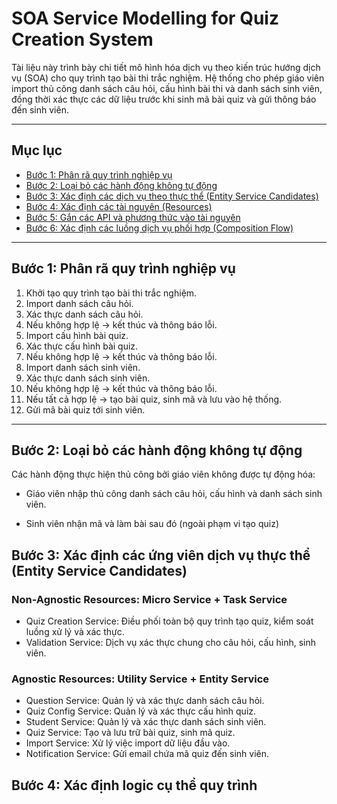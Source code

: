 # SOA Service Modelling for Quiz Creation System

Tài liệu này trình bày chi tiết mô hình hóa dịch vụ theo kiến trúc hướng dịch vụ (SOA) cho quy trình tạo bài thi trắc nghiệm. Hệ thống cho phép giáo viên import thủ công danh sách câu hỏi, cấu hình bài thi và danh sách sinh viên, đồng thời xác thực các dữ liệu trước khi sinh mã bài quiz và gửi thông báo đến sinh viên.

---

## Mục lục

- [Bước 1: Phân rã quy trình nghiệp vụ](#bước-1-phân-rã-quy-trình-nghiệp-vụ)
- [Bước 2: Loại bỏ các hành động không tự động](#bước-2-loại-bỏ-các-hành-động-không-tự-động)
- [Bước 3: Xác định các dịch vụ theo thực thể (Entity Service Candidates)](#bước-3-xác-định-các-dịch-vụ-theo-thực-thể-entity-service-candidates)
- [Bước 4: Xác định các tài nguyên (Resources)](#bước-4-xác-định-các-tài-nguyên-resources)
- [Bước 5: Gắn các API và phương thức vào tài nguyên](#bước-5-gắn-các-api-và-phương-thức-vào-tài-nguyên)
- [Bước 6: Xác định các luồng dịch vụ phối hợp (Composition Flow)](#bước-6-xác-định-các-luồng-dịch-vụ-phối-hợp-composition-flow)

---

## Bước 1: Phân rã quy trình nghiệp vụ

1. Khởi tạo quy trình tạo bài thi trắc nghiệm.
2. Import danh sách câu hỏi.
3. Xác thực danh sách câu hỏi.
4. Nếu không hợp lệ → kết thúc và thông báo lỗi.
5. Import cấu hình bài quiz.
6. Xác thực cấu hình bài quiz.
7. Nếu không hợp lệ → kết thúc và thông báo lỗi.
8. Import danh sách sinh viên.
9. Xác thực danh sách sinh viên.
10. Nếu không hợp lệ → kết thúc và thông báo lỗi.
11. Nếu tất cả hợp lệ → tạo bài quiz, sinh mã và lưu vào hệ thống.
12. Gửi mã bài quiz tới sinh viên.

---

## Bước 2: Loại bỏ các hành động không tự động

Các hành động thực hiện thủ công bởi giáo viên không được tự động hóa:

- Giáo viên nhập thủ công danh sách câu hỏi, cấu hình và danh sách sinh viên.

- Sinh viên nhận mã và làm bài sau đó (ngoài phạm vi tạo quiz)

## Bước 3: Xác định các ứng viên dịch vụ thực thể (Entity Service Candidates)

### Non-Agnostic Resources: Micro Service + Task Service 
- Quiz Creation Service: Điều phối toàn bộ quy trình tạo quiz, kiểm soát luồng xử lý và xác thực.
- Validation Service: Dịch vụ xác thực chung cho câu hỏi, cấu hình, sinh viên.
### Agnostic Resources: Utility Service + Entity Service
- Question Service: Quản lý và xác thực danh sách câu hỏi.
- Quiz Config Service: Quản lý và xác thực cấu hình quiz.
- Student Service: Quản lý và xác thực danh sách sinh viên.
- Quiz Service: Tạo và lưu trữ bài quiz, sinh mã quiz.
- Import Service: Xử lý việc import dữ liệu đầu vào.
- Notification Service: Gửi email chứa mã quiz đến sinh viên.

## Bước 4: Xác định logic cụ thể quy trình

